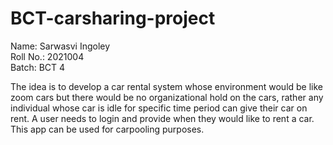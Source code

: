 # BCT-carsharing-project

Name: Sarwasvi Ingoley<br>
Roll No.: 2021004<br>
Batch: BCT 4

The idea is to develop a car rental system whose environment would be like zoom cars but there would be no organizational hold on the cars, rather any individual whose car is idle for specific time period can give their car on rent. 
A user needs to login and provide when they would like to rent a car.
This app can be used for carpooling purposes.

